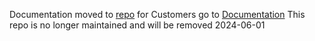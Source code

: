 Documentation moved to [repo](https://github.com/hostmobility/documentation/) 
for Customers go to [Documentation](hostmobility.github.io/documentation/)
This repo is no longer maintained and will be removed 2024-06-01
